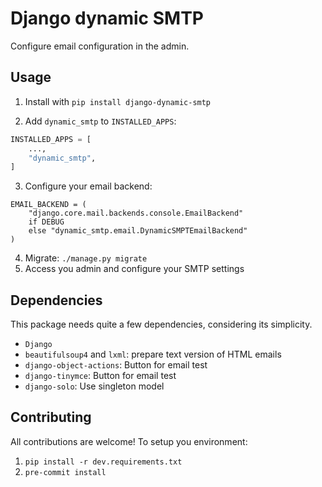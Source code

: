 # Django dynamic SMTP

Configure email configuration in the admin.

## Usage

1. Install with `pip install django-dynamic-smtp`

2. Add `dynamic_smtp` to `INSTALLED_APPS`:

```python
INSTALLED_APPS = [
    ...,
    "dynamic_smtp",
]
```

3. Configure your email backend:

```
EMAIL_BACKEND = (
    "django.core.mail.backends.console.EmailBackend"
    if DEBUG
    else "dynamic_smtp.email.DynamicSMPTEmailBackend"
)
```

4. Migrate: `./manage.py migrate`
5. Access you admin and configure your SMTP settings

## Dependencies

This package needs quite a few dependencies, considering its simplicity.

- `Django`
- `beautifulsoup4` and `lxml`: prepare text version of HTML emails
- `django-object-actions`: Button for email test
- `django-tinymce`: Button for email test
- `django-solo`: Use singleton model

## Contributing

All contributions are welcome! To setup you environment:

1. `pip install -r dev.requirements.txt`
2. `pre-commit install`
